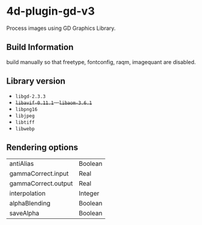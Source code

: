 # 4d-plugin-gd-v3
Process images using GD Graphics Library.

## Build Information

build manually so that freetype, fontconfig, raqm, imagequant are disabled.

## Library version

* `libgd-2.3.3`
* ~~`libavif-0.11.1` - `libaom-3.6.1`~~
* `libpng16`
* `libjpeg`
* `libtiff`
* `libwebp`

## Rendering options

|||
|-|-|
|antiAlias|Boolean|
|gammaCorrect.input|Real|
|gammaCorrect.output|Real|
|interpolation|Integer|
|alphaBlending|Boolean|
|saveAlpha|Boolean|
